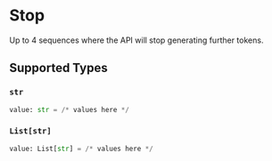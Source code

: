 # Stop

Up to 4 sequences where the API will stop generating further tokens.



## Supported Types

### `str`

```python
value: str = /* values here */
```

### `List[str]`

```python
value: List[str] = /* values here */
```

